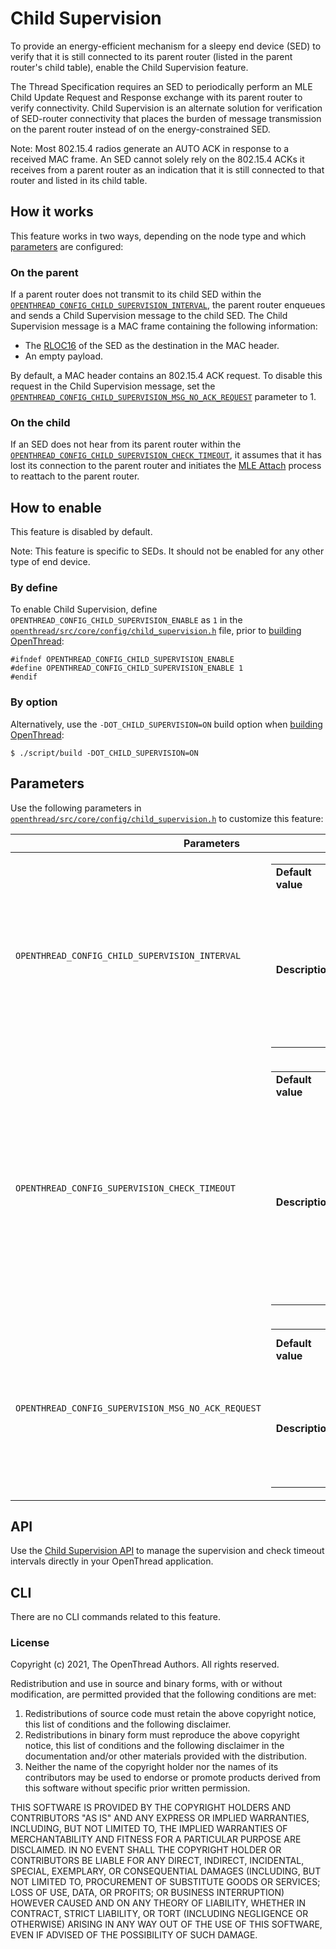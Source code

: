 # Child Supervision

To provide an energy-efficient mechanism for a sleepy end device (SED) to
verify that it is still connected to its parent router (listed in the parent
router's child table), enable the Child Supervision feature.

The Thread Specification requires an SED to periodically perform an MLE Child
Update Request and Response exchange with its parent router to verify
connectivity. Child Supervision is an alternate solution for verification of
SED-router connectivity that places the burden of message transmission on the
parent router instead of on the energy-constrained SED.

Note: Most 802.15.4 radios generate an AUTO ACK in response to a received MAC
frame. An SED cannot solely rely on the 802.15.4 ACKs it receives from a parent
router as an indication that it is still connected to that router and listed in
its child table.

## How it works

This feature works in two ways, depending on the node type and which
[parameters](#parameters) are configured:

### On the parent
If a parent router does not transmit to its child SED within the
[`OPENTHREAD_CONFIG_CHILD_SUPERVISION_INTERVAL`](#interval),
the parent router enqueues and sends a Child Supervision message to the child
SED. The Child Supervision message is a MAC frame containing the following
information:

*   The [RLOC16](../../../guides/thread-primer/ipv6-addressing.md#how_a_routing_locator_is_generated)
    of the SED as the destination in the MAC header.
*   An empty payload.

By default, a MAC header contains an 802.15.4 ACK request. To disable this
request in the Child Supervision message, set the 
[`OPENTHREAD_CONFIG_CHILD_SUPERVISION_MSG_NO_ACK_REQUEST`](#msg-no-ack-request) parameter to 1.

### On the child

If an SED does not hear from its parent router within the
[`OPENTHREAD_CONFIG_CHILD_SUPERVISION_CHECK_TIMEOUT`](#check-timeout),
it assumes that it has lost its connection to the parent router and initiates
the [MLE
Attach](../../../guides/thread-primer/network-discovery.md#join_an_existing_network)
process to reattach to the parent router.

## How to enable

This feature is disabled by default.

Note: This feature is specific to SEDs. It should not be enabled for any other
type of end device.

### By define

To enable Child Supervision, define
`OPENTHREAD_CONFIG_CHILD_SUPERVISION_ENABLE` as `1` in the
[`openthread/src/core/config/child_supervision.h`](https://github.com/openthread/openthread/tree/main/src/core/config/child_supervision.h)
file, prior to [building OpenThread](../../../guides/build/index.md):

```
#ifndef OPENTHREAD_CONFIG_CHILD_SUPERVISION_ENABLE
#define OPENTHREAD_CONFIG_CHILD_SUPERVISION_ENABLE 1
#endif
```

### By option

Alternatively, use the `-DOT_CHILD_SUPERVISION=ON` build option when [building
OpenThread](../../..//guides/build/index.md):

```
$ ./script/build -DOT_CHILD_SUPERVISION=ON
```

## Parameters

Use the following parameters in
[`openthread/src/core/config/child_supervision.h`](https://github.com/openthread/openthread/tree/main/src/core/config/child_supervision.h)
to customize this feature:

<table class="details responsive">
  <thead>
    <th colspan="2">Parameters</th>
  </thead>
  <tbody>
    <tr>
      <td id="interval"><code>OPENTHREAD_CONFIG_CHILD_SUPERVISION_INTERVAL</code></td>
      <td>
        <table class="function param responsive">
          <tbody>
            <tr>
              <td><b>Default value</b></td>
              <td>
                <div>129 seconds</div>
              </td>
            </tr>
            <tr>
              <td>
                <b>Description</b>
              </td>
              <td>
                <div>Specifies the supervision interval in seconds used by parent. Set to 0 to disable the supervision process on the parent.</div>
              </td>
            </tr>
          </tbody>
        </table>
      </td>
    </tr>
    <tr>
      <td id="check-timeout"><code>OPENTHREAD_CONFIG_SUPERVISION_CHECK_TIMEOUT</code></td>
      <td>
        <table class="function param responsive">
          <tbody>
            <tr>
              <td>
                <b>Default value</b>
              </td>
              <td>
                <div>190 seconds</div>
              </td>
            </tr>
            <tr>
              <td>
                <b>Description</b>
              </td>
              <td>
                <div>Specifies the supervision check timeout interval in seconds used by a device in child state. Set to 0 to disable the supervision check process on the child.</div>
              </td>
            </tr>
          </tbody>
        </table>
      </td>
    </tr>
    <tr>
      <td id="msg-no-ack-request"><code>OPENTHREAD_CONFIG_SUPERVISION_MSG_NO_ACK_REQUEST</code></td>
      <td>
        <table class="function param responsive">
          <tbody>
            <tr>
              <td>
                <b>Default value</b>
              </td>
              <td>
                <div>0 (ACK request enabled)</div>
              </td>
            </tr>
            <tr>
              <td>
                <b>Description</b>
              </td>
              <td>
                <div>Set to 1 to clear/disable the 802.15.4 ACK request in the MAC header of a supervision message.</div>
              </td>
            </tr>
          </tbody>
        </table>
      </td>
    </tr>
  </tbody>
</table>

## API

Use the [Child Supervision API](https://openthread.io/reference/group/api-child-supervision) to
manage the supervision and check timeout intervals directly in your OpenThread
application.

## CLI

There are no CLI commands related to this feature.

### License

Copyright (c) 2021, The OpenThread Authors.
All rights reserved.

Redistribution and use in source and binary forms, with or without
modification, are permitted provided that the following conditions are met:
1. Redistributions of source code must retain the above copyright
   notice, this list of conditions and the following disclaimer.
2. Redistributions in binary form must reproduce the above copyright
   notice, this list of conditions and the following disclaimer in the
   documentation and/or other materials provided with the distribution.
3. Neither the name of the copyright holder nor the
   names of its contributors may be used to endorse or promote products
   derived from this software without specific prior written permission.

THIS SOFTWARE IS PROVIDED BY THE COPYRIGHT HOLDERS AND CONTRIBUTORS "AS IS"
AND ANY EXPRESS OR IMPLIED WARRANTIES, INCLUDING, BUT NOT LIMITED TO, THE
IMPLIED WARRANTIES OF MERCHANTABILITY AND FITNESS FOR A PARTICULAR PURPOSE
ARE DISCLAIMED. IN NO EVENT SHALL THE COPYRIGHT HOLDER OR CONTRIBUTORS BE
LIABLE FOR ANY DIRECT, INDIRECT, INCIDENTAL, SPECIAL, EXEMPLARY, OR
CONSEQUENTIAL DAMAGES (INCLUDING, BUT NOT LIMITED TO, PROCUREMENT OF
SUBSTITUTE GOODS OR SERVICES; LOSS OF USE, DATA, OR PROFITS; OR BUSINESS
INTERRUPTION) HOWEVER CAUSED AND ON ANY THEORY OF LIABILITY, WHETHER IN
CONTRACT, STRICT LIABILITY, OR TORT (INCLUDING NEGLIGENCE OR OTHERWISE)
ARISING IN ANY WAY OUT OF THE USE OF THIS SOFTWARE, EVEN IF ADVISED OF THE
POSSIBILITY OF SUCH DAMAGE.
